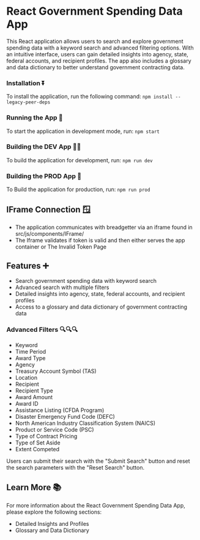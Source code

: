 # React Government Spending Data App

This React application allows users to search and explore government spending data with a keyword search and advanced filtering options. With an intuitive interface, users can gain detailed insights into agency, state, federal accounts, and recipient profiles. The app also includes a glossary and data dictionary to better understand government contracting data.

### Installation ⏬
To install the application, run the following command:
`npm install --legacy-peer-deps`

### Running the App 💨
To start the application in development mode, run:
`npm start`

### Building the DEV App 👨‍💻
To build the application for development, run:
`npm run dev`

### Building the PROD App 🎥
To Build the application for production, run:
`npm run prod`

## IFrame Connection 🪟
- The application communicates with breadgetter via an iframe found in src/js/components/IFrame/
- The Iframe validates if token is valid and then either serves the app container or The Invalid Token Page

## Features ➕
- Search government spending data with keyword search
- Advanced search with multiple filters
- Detailed insights into agency, state, federal accounts, and recipient profiles
- Access to a glossary and data dictionary of government contracting data

### Advanced Filters 🔍🔍🔍
- Keyword
- Time Period
- Award Type
- Agency
- Treasury Account Symbol (TAS)
- Location
- Recipient
- Recipient Type
- Award Amount
- Award ID
- Assistance Listing (CFDA Program)
- Disaster Emergency Fund Code (DEFC)
- North American Industry Classification System (NAICS)
- Product or Service Code (PSC)
- Type of Contract Pricing
- Type of Set Aside
- Extent Competed

Users can submit their search with the "Submit Search" button and reset the search parameters with the "Reset Search" button.

## Learn More 📚
For more information about the React Government Spending Data App, please explore the following sections:
- Detailed Insights and Profiles
- Glossary and Data Dictionary

